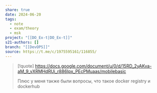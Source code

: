 ```yaml
---
share: true
date: 2024-06-20
tags:
  - note
  - exam/theory
  - msk
project: "[[DO_Ex-t|DO_Ex-t]]"
s21-authors: []
branch: "[[DevOPS]]"
source: https://t.me/c/1975595161/116855/
---
```


> [!quote] 
> https://docs.google.com/document/u/0/d/15RD_2yAKva-aM_9_vXRMHdRUi_r886Ipx_PEcPMuaas/mobilebasic
> 
> Плюс у меня также были вопросы, что такое docker registry и dockerhub
